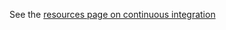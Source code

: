 See the [resources page on continuous integration](https://github.com/muzny/csci3010-cuboulder/blob/master/resources.md#continuous-integration)
